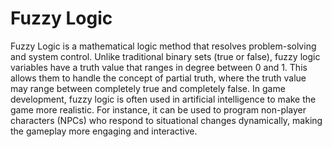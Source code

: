 # Fuzzy Logic

Fuzzy Logic is a mathematical logic method that resolves problem-solving and system control. Unlike traditional binary sets (true or false), fuzzy logic variables have a truth value that ranges in degree between 0 and 1. This allows them to handle the concept of partial truth, where the truth value may range between completely true and completely false. In game development, fuzzy logic is often used in artificial intelligence to make the game more realistic. For instance, it can be used to program non-player characters (NPCs) who respond to situational changes dynamically, making the gameplay more engaging and interactive.
